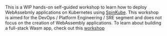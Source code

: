 This is a WIP hands-on self-guided workshop to learn how to deploy WebAssebmly applications on Kubernetes using [SpinKube](https://www.spinkube.dev/). 
This workshop is aimed for the DevOps / Platform Engineering / SRE segment and does not focus on the creation of WebAssembly applications. To learn about building a full-stack Wasm app, check out this [workshop](https://github.com/fermyon/workshops/tree/main/magic-8-ball)
